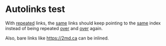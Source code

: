 # Autolinks test

With [repeated][1] links, the [same][1] links should keep pointing to the
[same][1] index instead of being repeated [over][1] and [over][1] again.

Also, bare links like <https://2md.ca> can be inlined.

[1]: https://2md.ca/how-it-works
